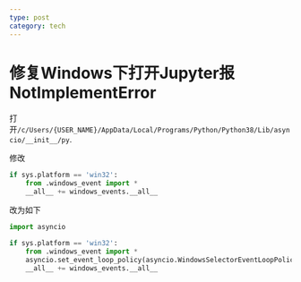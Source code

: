 ```yaml
---
type: post
category: tech
---
```

# 修复Windows下打开Jupyter报NotImplementError

打开```/c/Users/{USER_NAME}/AppData/Local/Programs/Python/Python38/Lib/asyncio/__init__/py```.

修改

```python
if sys.platform == 'win32':
    from .windows_event import *
    __all__ += windows_events.__all__
```

改为如下

```python
import asyncio

if sys.platform == 'win32':
    from .windows_event import *
    asyncio.set_event_loop_policy(asyncio.WindowsSelectorEventLoopPolicy())
    __all__ += windows_events.__all__
```